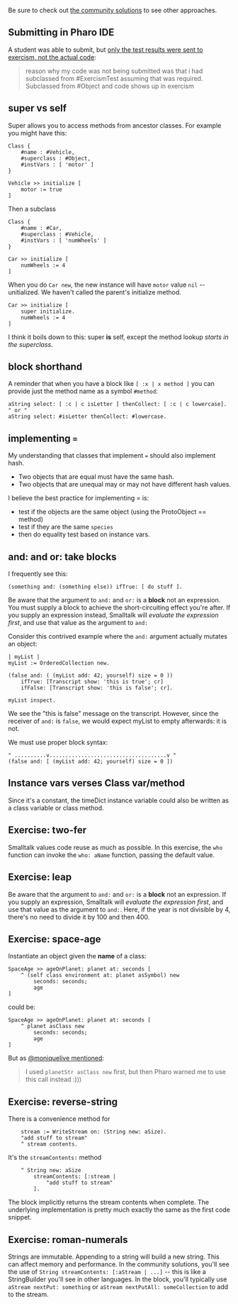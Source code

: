 Be sure to check out [the community solutions](https://exercism.io/tracks/pharo-smalltalk/exercises/__SLUG__/solutions) to see other approaches.

## Submitting in Pharo IDE

A student was able to submit, but [only the test results were sent to
exercism, not the actual code](https://exercism.io/mentor/solutions/8e1fe71d8b7a402bb011a08335a6ab0e?iteration_idx=1#discussion-post-975220:):

> reason why my code was not being submitted was that i had subclassed from #ExercismTest
> assuming that was required. Subclassed from #Object and code shows up in exercism

## super vs self

Super allows you to access methods from ancestor classes. For example you might have this:
```smalltalk
Class {
    #name : #Vehicle,
    #superclass : #Object,
    #instVars : [ 'motor' ]
}

Vehicle >> initialize [
    motor := true
]
```
Then a subclass
```smalltalk
Class {
    #name : #Car,
    #superclass : #Vehicle,
    #instVars : [ 'numWheels' ]
}

Car >> initialize [
    numWheels := 4
]
```
When you do `Car new`, the new instance will have `motor` value `nil` -- unitialized. We haven't called the parent's initialize method.
```smalltalk
Car >> initialize [
    super initialize.
    numWheels := 4
]
```

I think it boils down to this:
super **is** self, except the method lookup _starts in the superclass_.

## block shorthand

A reminder that when you have a block like `[ :x | x method ]` you can provide just the method name as a symbol `#method`:
```smalltalk
aString select: [ :c | c isLetter ] thenCollect: [ :c | c lowercase].
" or "
aString select: #isLetter thenCollect: #lowercase.
```

## implementing `=`

My understanding that classes that implement `=` should also implement hash.
* Two objects that are equal must have the same hash.
* Two objects that are unequal may or may not have different hash values.

I believe the best practice for implementing = is:
* test if the objects are the same object (using the ProtoObject == method)
* test if they are the same `species`
* then do equality test based on instance vars.

## and: and or: take blocks

I frequently see this:
```smalltalk
(something and: (something else)) ifTrue: [ do stuff ].
```
Be aware that the argument to `and:` and `or:` is a **block** not an
expression. You must supply a block to achieve the short-circuiting effect
you're after. If you supply an expression instead, Smalltalk will *evaluate
the expression first*, and use that value as the argument to `and:`

Consider this contrived example where the `and:` argument actually mutates
an object:
```smalltalk
| myList |
myList := OrderedCollection new.

(false and: ( (myList add: 42; yourself) size = 0 )) 
	ifTrue: [Transcript show: 'this is true'; cr]
	ifFalse: [Transcript show: 'this is false'; cr].

myList inspect.
```
We see the "this is false" message on the transcript. However,
since the receiver of `and:` is `false`, we would expect myList to empty
afterwards: it is not.

We must use proper block syntax:
```smalltalk
" ..........v.....................................v "
(false and: [ (myList add: 42; yourself) size = 0 ]) 
```

## Instance vars verses Class var/method

<!-- ref https://exercism.io/mentor/solutions/571b9fbdee9f44688173c39aa02c4a6d -->
Since it's a constant, the timeDict instance variable could also be written as a class variable or class method.

<!-- ===================================================== -->
## Exercise: two-fer

Smalltalk values code reuse as much as possible. In this exercise, the `who`
function can invoke the `who: aName` function, passing the default value.

<!-- ===================================================== -->
## Exercise: leap

Be aware that the argument to `and:` and `or:` is a **block** not an
expression. If you supply an expression, Smalltalk will *evaluate
the expression first*, and use that value as the argument to `and:`.
Here, if the year is not divisible by 4, there's no need to divide it by 100
and then 400.

<!-- ===================================================== -->
## Exercise: space-age

Instantiate an object given the **name** of a class:
```smalltalk
SpaceAge >> ageOnPlanet: planet at: seconds [
	^ (self class environment at: planet asSymbol) new
		seconds: seconds;
		age
]
```
could be:
```smalltalk
SpaceAge >> ageOnPlanet: planet at: seconds [
	^ planet asClass new
		seconds: seconds;
		age
]
```
But as [@moniquelive mentioned](https://exercism.org/mentoring/discussions/854b5ce624064dd5bc30fc9d0ba5af94):

> I used `planetStr asClass new` first, but then Pharo warned me to use this call instead :)))

<!-- ===================================================== -->
## Exercise: reverse-string

There is a convenience method for
```smalltalk
    stream := WriteStream on: (String new: aSize). 
    "add stuff to stream"
    ^ stream contents.
```
It's the `streamContents:` method
```smalltalk
    ^ String new: aSize
        streamContents: [:stream |
            "add stuff to stream"
        ].
```
The block implicitly returns the stream contents when complete.
The underlying implementation is pretty much exactly the same as the first code snippet.

<!-- ===================================================== -->
## Exercise: roman-numerals

Strings are immutable.
Appending to a string will build a new string.
This can affect memory and performance.
In the community solutions, you'll see the use of `String streamContents: [:aStream | ...]` -- this is like a StringBuilder you'll see in other languages.
In the block, you'll typically use `aStream nextPut: something` or `aStream nextPutAll: someCollection` to add to the stream.

